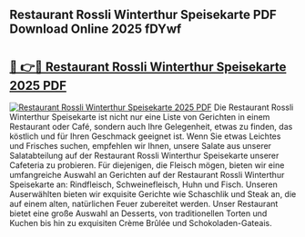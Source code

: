 ## Restaurant Rossli Winterthur Speisekarte PDF Download Online 2025 fDYwf

# <h2><a href="http://gc9th8q.nevu.top/?p=Restaurant+Rossli+Winterthur+Speisekarte">🔗 👉🔴 Restaurant Rossli Winterthur Speisekarte 2025 PDF</a></h2>

[![Restaurant Rossli Winterthur Speisekarte 2025 PDF](https://i.imgur.com/dBaPXMq.png)](http://gc9th8q.nevu.top/?p=Restaurant+Rossli+Winterthur+Speisekarte)
Die Restaurant Rossli Winterthur Speisekarte ist nicht nur eine Liste von Gerichten in einem Restaurant oder Café, sondern auch Ihre Gelegenheit, etwas zu finden, das köstlich und für Ihren Geschmack geeignet ist. Wenn Sie etwas Leichtes und Frisches suchen, empfehlen wir Ihnen, unsere Salate aus unserer Salatabteilung auf der Restaurant Rossli Winterthur Speisekarte unserer Cafeteria zu probieren. Für diejenigen, die Fleisch mögen, bieten wir eine umfangreiche Auswahl an Gerichten auf der Restaurant Rossli Winterthur Speisekarte an: Rindfleisch, Schweinefleisch, Huhn und Fisch. Unseren Auserwählten bieten wir exquisite Gerichte wie Schaschlik und Steak an, die auf einem alten, natürlichen Feuer zubereitet werden. Unser Restaurant bietet eine große Auswahl an Desserts, von traditionellen Torten und Kuchen bis hin zu exquisiten Crème Brûlée und Schokoladen-Gateais.
